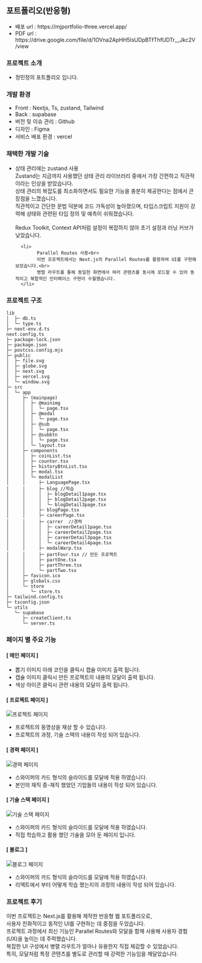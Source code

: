 <h2>포트폴리오(반응형)</h2>

<ul>
        <li>배포 url : https://mjportfolio-three.vercel.app/</li>
        <li>PDF url : https://drive.google.com/file/d/1OVna2ApHH5IsUDpBTfThfUDTr__Jkc2V/view</li>
</ul>

<h3>프로젝트 소개</h3>
<ul>
        <li>정민정의 포트폴리오 입니다.</li>
</ul>


<h3>개발 환경</h3>
<ul>
      <li>Front : Nextjs, Ts, zustand, Tailwind</li>
      <li>Back : supabase</li>
      <li>버전 및 이슈 관리 : Github</li>
      <li>디자인 : Figma</li>
      <li>서비스 배포 환경 : vercel</li>
</ul>


<h3>채택한 개발 기술</h3>
<ul>
      <li>  상태 관리에는 zustand 사용<br>
            Zustand는 지금까지 사용했던 상태 관리 라이브러리 중에서 가장 간편하고 직관적이라는 인상을 받았습니다.<br>
            상태 관리의 복잡도를 최소화하면서도 필요한 기능을 충분히 제공한다는 점에서 큰 장점을 느꼈습니다.<br>
            직관적이고 간단한 문법 덕분에 코드 가독성이 높아졌으며, 타입스크립트 지원이 강력해 상태와 관련된 타입 정의 및 예측이 쉬워졌습니다.
            <br><br>
            Redux Toolkit, Context API처럼 설정이 복잡하지 않아 초기 설정과 러닝 커브가 낮았습니다.
      </li>

      <li>
            Parallel Routes 사용<br>
            이번 프로젝트에서는 Next.js의 Parallel Routes를 활용하여 UI를 구현해 보았습니다.<br>
            병렬 라우트를 통해 동일한 화면에서 여러 콘텐츠를 동시에 로드할 수 있어 동적이고 복합적인 인터페이스 구현이 수월했습니다.
      </li>
</ul>



<h3>프로젝트 구조</h3>

```
lib
│  ├─ db.ts
│  └─ type.ts
├─ next-env.d.ts
next.config.ts
├─ package-lock.json
├─ package.json
├─ postcss.config.mjs
├─ public
│  ├─ file.svg
│  ├─ globe.svg
│  ├─ next.svg
│  ├─ vercel.svg
│  └─ window.svg
├─ src
│  └─ app
│     ├─ (mainpage)
│     │  ├─ @mainimg
│     │  │  └─ page.tsx
│     │  ├─ @modal
│     │  │  └─ page.tsx
│     │  ├─ @sub
│     │  │  └─ page.tsx
│     │  ├─ @subbtn
│     │  │  └─ page.tsx
│     │  └─ layout.tsx
│     ├─ components
│     │  ├─ coinList.tsx
│     │  ├─ counter.tsx
│     │  ├─ historyBtnList.tsx
│     │  ├─ modal.tsx
│     │  └─ modalList
│     │     ├─ LanguagePage.tsx
│     │     ├─ blog //학습
│     │     │  ├─ blogDetail1page.tsx
│     │     │  ├─ blogDetail2page.tsx
│     │     │  └─ blogDetail3page.tsx
│     │     ├─ blogPage.tsx
│     │     ├─ careerPage.tsx
│     │     ├─ carrer  //경력
│     │     │  ├─ careerDetail1page.tsx
│     │     │  ├─ careerDetail2page.tsx
│     │     │  ├─ careerDetail3page.tsx
│     │     │  └─ careerDetail4page.tsx
│     │     ├─ modalWarp.tsx
│     │     ├─ partFour.tsx // 만든 프로젝트
│     │     ├─ partOne.tsx
│     │     ├─ partThree.tsx
│     │     └─ partTwo.tsx
│     ├─ favicon.ico
│     ├─ globals.css
│     └─ store
│        └─ store.ts
├─ tailwind.config.ts
├─ tsconfig.json
└─ utils
   └─ supabase
      ├─ createClient.ts
      └─ server.ts
```


<h3>페이지 별 주요 기능</h3>
<h4>[ 메인 페이지 ] </h4>
<ul>
      <li>뽑기 이미지 아래 코인을 클릭시 캡슐 이미지 출력 됩니다.</li>
      <li>캡슐 이미지 클릭시 만든 프로젝트의 내용의 모달이 출력 됩니다.</li>
      <li>색상 아이콘 클릭시 관련 내용의 모달이 출력 됩니다.</li>
</ul>

<h4>[ 프로젝트 페이지 ] </h4>
<img src="https://github.com/user-attachments/assets/80ee1530-425f-423b-b124-5e20e3831c6a" alt="프로젝트 페이지"/>
<ul>
      <li>프로젝트의 동영상을 재상 할 수 있습니다.</li>
      <li>프로젝트의 과정, 기술 스택의 내용이 작성 되어 있습니다.</li>
</ul>

<h4>[ 경력 페이지 ] </h4>
<img src="https://github.com/user-attachments/assets/d773d1db-e9b6-4789-806f-b614db86d4eb" alt="경력 페이지"/>
<ul>
      <li>스와이퍼의 카드 형식의 슬라이드를 모달에 적용 하였습니다.</li>
      <li>본인의 재직 중-재직 했었던 기업들의 내용이 작성 되어 있습니다. </li>
</ul>

<h4>[ 기술 스택 페이지 ] </h4>
<img src="https://github.com/user-attachments/assets/d17087c3-b4c4-49c8-8992-73b5809e8fa0" alt="기술 스택 페이지"/>
<ul>
      <li>스와이퍼의 카드 형식의 슬라이드를 모달에 적용 하였습니다.</li>
      <li>직접 학습하고 활용 했던 기술을 모아 둔 페이지 입니다.</li>
</ul>

<h4>[ 블로그 ] </h4>
<img src="https://github.com/user-attachments/assets/c1a6efca-b41d-44c7-835e-51fdea18295b" alt="블로그 페이지"/>
<ul>
      <li>스와이퍼의 카드 형식의 슬라이드를 모달에 적용 하였습니다.</li>
      <li>리액트에서 부터 어떻게 학습 했는지의 과정의 내용이 작성 되어 있습니다.</li>
</ul>



<h3>프로젝트 후기</h3>
이번 프로젝트는 Next.js를 활용해 제작한 반응형 웹 포트폴리오로,<br> 
사용자 친화적이고 동적인 UI를 구현하는 데 중점을 두었습니다. <br>
프로젝트 과정에서 최신 기능인 Parallel Routes와 모달을 함께 사용해 사용자 경험(UX)을 높이는 데 주력했습니다.<br>
복잡한 UI 구성에서 병렬 라우트가 얼마나 유용한지 직접 체감할 수 있었습니다. <br>
특히, 모달처럼 특정 콘텐츠를 별도로 관리할 때 강력한 기능임을 깨달았습니다.
